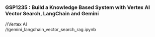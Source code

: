 ### GSP1235 :  Build a Knowledge Based System with Vertex AI Vector Search, LangChain and Gemini 

//Vertex AI    
//gemini_langchain_vector_search_rag.ipynb  





